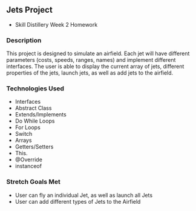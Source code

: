 ## Jets Project

* Skill Distillery Week 2 Homework

### Description

This project is designed to simulate an airfield. Each jet will have different parameters (costs, speeds, ranges, names) and implement different interfaces. The user is able to display the current array of jets, different properties of the jets, launch jets, as well as add jets to the airfield.

### Technologies Used

* Interfaces
* Abstract Class
* Extends/Implements
* Do While Loops
* For Loops
* Switch
* Arrays
* Getters/Setters
* This.
* @Override
* instanceof

### Stretch Goals Met
* User can fly an individual Jet, as well as launch all Jets 
* User can add different types of Jets to the Airfield
